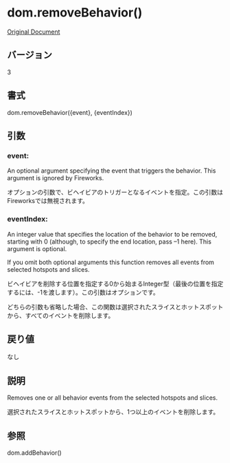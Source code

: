 # dom.removeBehavior()

[Original Document](http://help.adobe.com/en_US/fireworks/cs/extend/WS5b3ccc516d4fbf351e63e3d1183c94856c-7c12.html)

## バージョン

3

## 書式

dom.removeBehavior({event}, {eventIndex})

## 引数
     
### event:

An optional argument specifying the event that triggers the behavior. This argument is ignored by Fireworks.

オプションの引数で、ビヘイビアのトリガーとなるイベントを指定。この引数はFireworksでは無視されます。

### eventIndex:

An integer value that specifies the location of the behavior to be removed, starting with 0 (although, to specify the end location, pass –1 here). This argument is optional.

If you omit both optional arguments this function removes all events from selected hotspots and slices.

ビヘイビアを削除する位置を指定する0から始まるInteger型（最後の位置を指定するには、-1を渡します）。この引数はオプションです。

どちらの引数も省略した場合、この関数は選択されたスライスとホットスポットから、すべてのイベントを削除します。

## 戻り値

なし

## 説明

Removes one or all behavior events from the selected hotspots and slices.

選択されたスライスとホットスポットから、1つ以上のイベントを削除します。

## 参照

dom.addBehavior()
